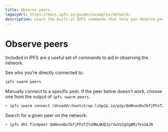 ```yaml
---
title: Observe peers
legacyUrl: https://docs.ipfs.io/guides/examples/network/
description: Learn the built-in IPFS commands that help you observe peers on the network.
---
```


# Observe peers

Included in IPFS are a useful set of commands to aid in observing the network.

See who you're directly connected to:

```sh
ipfs swarm peers
```

Manually connect to a specific peer. If the peer below doesn't work, choose one from the output of `ipfs swarm peers`.

```sh
> ipfs swarm connect /dnsaddr/bootstrap.libp2p.io/p2p/QmNnooDu7bfjPFoTZYxMNLWUQJyrVwtbZg5gBMjTezGAJN
```

Search for a given peer on the network:

```sh
> ipfs dht findpeer QmNnooDu7bfjPFoTZYxMNLWUQJyrVwtbZg5gBMjTezGAJN
```
